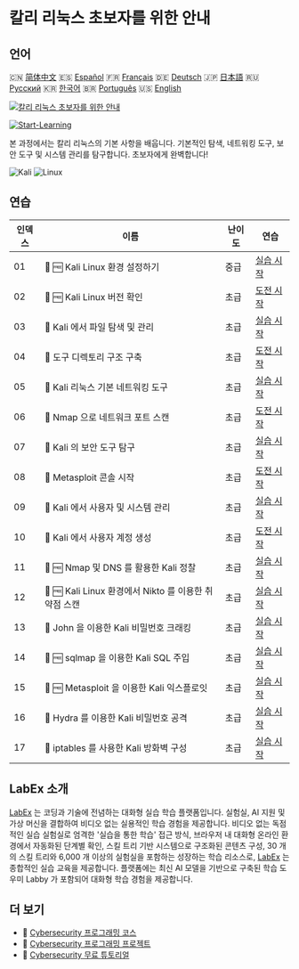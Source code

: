 # 칼리 리눅스 초보자를 위한 안내

## 언어

🇨🇳 [简体中文](README_zh.md) 🇪🇸 [Español](README_es.md) 🇫🇷 [Français](README_fr.md) 🇩🇪 [Deutsch](README_de.md) 🇯🇵 [日本語](README_ja.md) 🇷🇺 [Русский](README_ru.md) 🇰🇷 [한국어](README_ko.md) 🇧🇷 [Português](README_pt.md) 🇺🇸 [English](README.md) 

[![칼리 리눅스 초보자를 위한 안내](https://cover-creator.labex.io/kali-linux-for-beginners.png?lang=ko)](https://labex.io/ko/courses/kali-linux-for-beginners)

[![Start-Learning](https://img.shields.io/badge/Start-Learning-whitesmoke?style=for-the-badge)](https://labex.io/ko/courses/kali-linux-for-beginners)

본 과정에서는 칼리 리눅스의 기본 사항을 배웁니다. 기본적인 탐색, 네트워킹 도구, 보안 도구 및 시스템 관리를 탐구합니다. 초보자에게 완벽합니다!

![Kali](https://img.shields.io/badge/Kali-whitesmoke?style=for-the-badge&logo=kali)
![Linux](https://img.shields.io/badge/Linux-whitesmoke?style=for-the-badge&logo=linux)


## 연습

|   인덱스 | 이름                                                  | 난이도   | 연습                                                                                                                                                   |
|----------|-------------------------------------------------------|----------|--------------------------------------------------------------------------------------------------------------------------------------------------------|
|       01 | 🧩 🆓 Kali Linux 환경 설정하기                        | 중급     | <a target='_blank' href='https://labex.io/ko/labs/kali-setting-up-your-kali-linux-environment-552195?course=kali-linux-for-beginners'>실습 시작</a>    |
|       02 | 🎯 🆓 Kali Linux 버전 확인                            | 초급     | <a target='_blank' href='https://labex.io/ko/labs/kali-verify-kali-linux-version-552268?course=kali-linux-for-beginners'>도전 시작</a>                 |
|       03 | 🧩  Kali 에서 파일 탐색 및 관리                       | 초급     | <a target='_blank' href='https://labex.io/ko/labs/kali-navigating-and-managing-files-in-kali-552194?course=kali-linux-for-beginners'>실습 시작</a>     |
|       04 | 🎯  도구 디렉토리 구조 구축                           | 초급     | <a target='_blank' href='https://labex.io/ko/labs/kali-build-tool-directory-structure-552274?course=kali-linux-for-beginners'>도전 시작</a>            |
|       05 | 🧩  Kali 리눅스 기본 네트워킹 도구                    | 초급     | <a target='_blank' href='https://labex.io/ko/labs/kali-basic-networking-tools-in-kali-552191?course=kali-linux-for-beginners'>실습 시작</a>            |
|       06 | 🎯  Nmap 으로 네트워크 포트 스캔                      | 초급     | <a target='_blank' href='https://labex.io/ko/labs/kali-scan-network-ports-with-nmap-552280?course=kali-linux-for-beginners'>도전 시작</a>              |
|       07 | 🧩  Kali 의 보안 도구 탐구                            | 초급     | <a target='_blank' href='https://labex.io/ko/labs/kali-exploring-kali-s-security-tools-552192?course=kali-linux-for-beginners'>실습 시작</a>           |
|       08 | 🎯  Metasploit 콘솔 시작                              | 초급     | <a target='_blank' href='https://labex.io/ko/labs/kali-start-metasploit-console-552287?course=kali-linux-for-beginners'>도전 시작</a>                  |
|       09 | 🧩  Kali 에서 사용자 및 시스템 관리                   | 초급     | <a target='_blank' href='https://labex.io/ko/labs/kali-managing-users-and-system-in-kali-552193?course=kali-linux-for-beginners'>실습 시작</a>         |
|       10 | 🎯  Kali 에서 사용자 계정 생성                        | 초급     | <a target='_blank' href='https://labex.io/ko/labs/kali-create-user-account-in-kali-552291?course=kali-linux-for-beginners'>도전 시작</a>               |
|       11 | 🧩 🆓 Nmap 및 DNS 를 활용한 Kali 정찰                 | 초급     | <a target='_blank' href='https://labex.io/ko/labs/kali-kali-reconnaissance-with-nmap-and-dns-552298?course=kali-linux-for-beginners'>실습 시작</a>     |
|       12 | 🧩 🆓 Kali Linux 환경에서 Nikto 를 이용한 취약점 스캔 | 초급     | <a target='_blank' href='https://labex.io/ko/labs/kali-kali-vulnerability-scanning-with-nikto-552301?course=kali-linux-for-beginners'>실습 시작</a>    |
|       13 | 🧩  John 을 이용한 Kali 비밀번호 크래킹               | 초급     | <a target='_blank' href='https://labex.io/ko/labs/kali-kali-password-cracking-with-john-552297?course=kali-linux-for-beginners'>실습 시작</a>          |
|       14 | 🧩 🆓 sqlmap 을 이용한 Kali SQL 주입                  | 초급     | <a target='_blank' href='https://labex.io/ko/labs/kali-kali-sql-injection-with-sqlmap-552300?course=kali-linux-for-beginners'>실습 시작</a>            |
|       15 | 🧩 🆓 Metasploit 을 이용한 Kali 익스플로잇            | 초급     | <a target='_blank' href='https://labex.io/ko/labs/kali-kali-exploitation-with-metasploit-552293?course=kali-linux-for-beginners'>실습 시작</a>         |
|       16 | 🧩  Hydra 를 이용한 Kali 비밀번호 공격                | 초급     | <a target='_blank' href='https://labex.io/ko/labs/kali-kali-password-attacks-with-hydra-552296?course=kali-linux-for-beginners'>실습 시작</a>          |
|       17 | 🧩  iptables 를 사용한 Kali 방화벽 구성               | 초급     | <a target='_blank' href='https://labex.io/ko/labs/kali-kali-firewall-configuration-with-iptables-552294?course=kali-linux-for-beginners'>실습 시작</a> |

## LabEx 소개

[LabEx](https://labex.io) 는 코딩과 기술에 전념하는 대화형 실습 학습 플랫폼입니다. 실험실, AI 지원 및 가상 머신을 결합하여 비디오 없는 실용적인 학습 경험을 제공합니다. 비디오 없는 독점적인 실습 실험실로 엄격한 '실습을 통한 학습' 접근 방식, 브라우저 내 대화형 온라인 환경에서 자동화된 단계별 확인, 스킬 트리 기반 시스템으로 구조화된 콘텐츠 구성, 30 개의 스킬 트리와 6,000 개 이상의 실험실을 포함하는 성장하는 학습 리소스로, [LabEx](https://labex.io) 는 종합적인 실습 교육을 제공합니다. 플랫폼에는 최신 AI 모델을 기반으로 구축된 학습 도우미 Labby 가 포함되어 대화형 학습 경험을 제공합니다.

## 더 보기

- 🔗 [Cybersecurity 프로그래밍 코스](https://github.com/labex-labs/awesome-programming-courses)
- 🔗 [Cybersecurity 프로그래밍 프로젝트](https://github.com/labex-labs/awesome-programming-projects)
- 🔗 [Cybersecurity 무료 튜토리얼](https://github.com/labex-labs/cybersecurity-free-tutorials)

